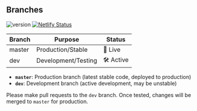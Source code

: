 ## Branches
![version](https://img.shields.io/github/v/tag/zhixe/words-count?color=orange&label=version)
[![Netlify Status](https://api.netlify.com/api/v1/badges/db204803-2e19-4fb4-a72e-cf7ed12523bf/deploy-status)](https://app.netlify.com/projects/project-1-characters-count/deploys)

| Branch  | Purpose              | Status   |
|---------|----------------------|----------|
| master  | Production/Stable    | 🚀 Live  |
| dev     | Development/Testing  | 🛠️ Active|


- **`master`**: Production branch (latest stable code, deployed to production)
- **`dev`**: Development branch (active development, may be unstable)

Please make pull requests to the `dev` branch. Once tested, changes will be merged to `master` for production.